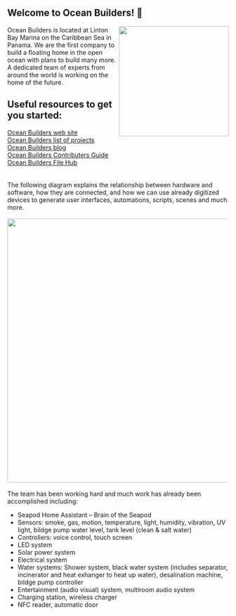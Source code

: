 ## Welcome to Ocean Builders! 👋
<img align="right" src="https://oceanbuilders.com/wp-content/uploads/2020/12/home-seapod01.jpg" height="250" /></a>
Ocean Builders is located at Linton Bay Marina on the Caribbean Sea in Panama. We are the first company to build a floating home in the open ocean with plans to build many more. A dedicated team of experts from around the world is working on the home of the future.
</br>
## Useful resources to get you started:
<a href="https://oceanbuilders.com/">Ocean Builders web site</a>
</br>
<a href="https://oceanbuilders.com/projects/"> Ocean Builders list of projects</a>
</br>
<a href="https://oceanbuilders.com/blog/"> Ocean Builders blog</a>
</br>
<a href="https://wiki.oceanbuilders.com/books/ocean-builders-contributors-guide"> Ocean Builders Contributers Guide</a>
</br>
<a href="https://files.oceanbuilders.com/"> Ocean Builders File Hub</a>
</br></br></br>
The following diagram explains the relationship between hardware and software, how they are connected, and how we can use already digitized devices to generate user interfaces, automations, scripts, scenes and much more. 
</br></br>
<img align="center" src="https://user-images.githubusercontent.com/84348234/123553307-fe0b5880-d73f-11eb-88c1-3cd411d05cc1.jpg" height="600" />
</br></br>
The team has been working hard and much work has already been accomplished including:
- Seapod Home Assistant – Brain of the Seapod
- Sensors: smoke, gas, motion, temperature, light, humidity, vibration, UV light, bildge pump water level, tank level (clean & salt water)
- Controllers: voice control, touch screen
- LED system 
- Solar power system
- Electrical system
- Water systems: Shower system, black water system (includes separator, incinerator and heat exhanger to heat up water), desalination machine, bildge pump controller
- Entertainment (audio visual) system, multiroom audio system
- Charging station, wireless charger
- NFC reader, automatic door
<!--

**Here are some ideas to get you started:**

🙋‍♀️ A short introduction - what is your organization all about?
🌈 Contribution guidelines - how can the community get involved?
👩‍💻 Useful resources - where can the community find your docs? Is there anything else the community should know?
🍿 Fun facts - what does your team eat for breakfast?
🧙 Remember, you can do mighty things with the power of [Markdown](https://docs.github.com/github/writing-on-github/getting-started-with-writing-and-formatting-on-github/basic-writing-and-formatting-syntax)
-->
